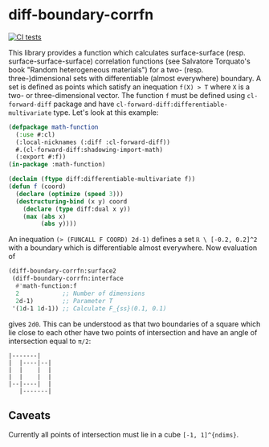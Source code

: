 # diff-boundary-corrfn
[![CI tests](https://github.com/fatimp/diff-boundary-corrfn/actions/workflows/test.yml/badge.svg)](https://github.com/fatimp/diff-boundary-corrfn/actions/workflows/test.yml)

This library provides a function which calculates surface-surface
(resp. surface-surface-surface) correlation functions (see Salvatore Torquato's
book "Random heterogeneous materials") for a two- (resp. three-)dimensional sets
with differentiable (almost everywhere) boundary. A set is defined as points
which satisfy an inequation `f(X) > T` where `X` is a two- or three-dimensional
vector.  The function `f` must be defined using `cl-forward-diff` package and
have `cl-forward-diff:differentiable-multivariate` type. Let's look at this
example:

``` lisp
(defpackage math-function
  (:use #:cl)
  (:local-nicknames (:diff :cl-forward-diff))
  #.(cl-forward-diff:shadowing-import-math)
  (:export #:f))
(in-package :math-function)

(declaim (ftype diff:differentiable-multivariate f))
(defun f (coord)
  (declare (optimize (speed 3)))
  (destructuring-bind (x y) coord
    (declare (type diff:dual x y))
    (max (abs x)
         (abs y))))
```

An inequation `(> (FUNCALL F COORD) 2d-1)` defines a set `ℝ \ [-0.2, 0.2]^2` with
a boundary which is differentiable almost everywhere. Now evaluation of

``` lisp
(diff-boundary-corrfn:surface2
 (diff-boundary-corrfn:interface
  #'math-function:f
  2            ;; Number of dimensions
  2d-1)        ;; Parameter T
 '(1d-1 1d-1)) ;; Calculate F_{ss}(0.1, 0.1)
```

gives `2d0`. This can be understood as that two boundaries of a square which lie
close to each other have two points of intersection and have an angle of
intersection equal to `π/2`:

~~~~
|-------|
|  |----|--|
|  |    |  |
|  |    |  |
|--|----|  |
   |-------|
~~~~

## Caveats

Currently all points of intersection must lie in a cube `[-1, 1]^{ndims}`.
